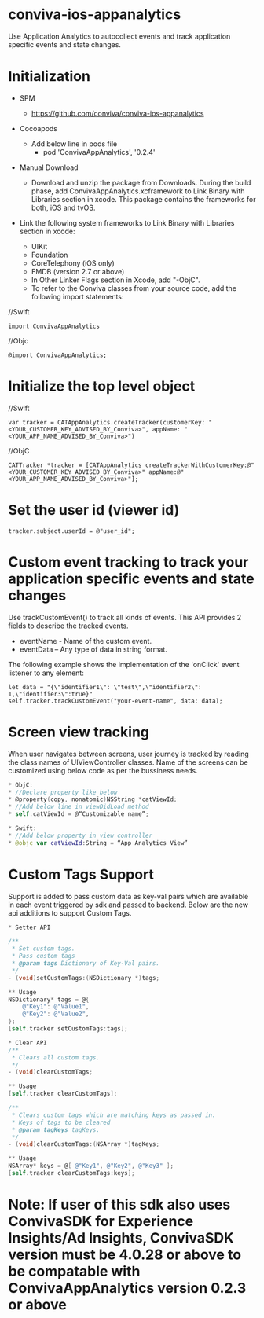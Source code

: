 # conviva-ios-appanalytics
Use Application Analytics to autocollect events and track application specific events and state changes.

# Initialization
* SPM
   * https://github.com/conviva/conviva-ios-appanalytics
* Cocoapods
   * Add below line in pods file
     * pod 'ConvivaAppAnalytics', '0.2.4'

* Manual Download
  * Download and unzip the package from Downloads. During the build phase, add ConvivaAppAnalytics.xcframework to Link Binary with Libraries section 
  in  xcode. This package contains the frameworks for both, iOS and tvOS.

* Link the following system frameworks to Link Binary with Libraries section in xcode:

  * UIKit
  * Foundation
  * CoreTelephony (iOS only)
  * FMDB (version 2.7 or above)
  * In Other Linker Flags section in Xcode, add "-ObjC".
  * To refer to the Conviva classes from your source code, add the following import statements:

//Swift
```
import ConvivaAppAnalytics

```

//Objc
```
@import ConvivaAppAnalytics;

```

# Initialize the top level object

//Swift
```
var tracker = CATAppAnalytics.createTracker(customerKey: "<YOUR_CUSTOMER_KEY_ADVISED_BY_Conviva>", appName: "<YOUR_APP_NAME_ADVISED_BY_Conviva>")
```

//ObjC
```
CATTracker *tracker = [CATAppAnalytics createTrackerWithCustomerKey:@"<YOUR_CUSTOMER_KEY_ADVISED_BY_Conviva>" appName:@"<YOUR_APP_NAME_ADVISED_BY_Conviva>"];
```

# Set the user id (viewer id)
```
tracker.subject.userId = @"user_id";
```

# Custom event tracking to track your application specific events and state changes
Use trackCustomEvent() to track all kinds of events. This API provides 2 fields to describe the tracked events. 
  * eventName  - Name of the custom event.
  * eventData  – Any type of data in string format.

The following example shows the implementation of the 'onClick' 
event listener to any element:

```
let data = "{\"identifier1\": \"test\",\"identifier2\": 1,\"identifier3\":true}"
self.tracker.trackCustomEvent("your-event-name", data: data);

```

# Screen view tracking
When user navigates between screens, user journey is tracked by reading the class names of UIViewController classes. Name of the screens can be customized using below code as per the bussiness needs.

```objective-c
* ObjC:
* //Declare property like below
* @property(copy, nonatomic)NSString *catViewId;
* //Add below line in viewDidLoad method
* self.catViewId = @“Customizable name”;
```
```swift
* Swift:
* //Add below property in view controller
* @objc var catViewId:String = “App Analytics View”
```

# Custom Tags Support
Support is added to pass custom data as key-val pairs which are available in each event triggered by sdk and passed to backend. Below are the new api additions to support Custom Tags.

```objective-c
* Setter API

/**
 * Set custom tags.
 * Pass custom tags
 * @param tags Dictionary of Key-Val pairs.
 */
- (void)setCustomTags:(NSDictionary *)tags;

** Usage
NSDictionary* tags = @{
    @"Key1": @"Value1",
    @"Key2": @"Value2",
};
[self.tracker setCustomTags:tags];

* Clear API
/**
 * Clears all custom tags.
 */
- (void)clearCustomTags;

** Usage
[self.tracker clearCustomTags];

/**
 * Clears custom tags which are matching keys as passed in.
 * Keys of tags to be cleared
 * @param tagKeys tagKeys.
 */
- (void)clearCustomTags:(NSArray *)tagKeys;

** Usage
NSArray* keys = @[ @"Key1", @"Key2", @"Key3" ];
[self.tracker clearCustomTags:keys];

```


# Note: If user of this sdk also uses ConvivaSDK for Experience Insights/Ad Insights, ConvivaSDK version must be 4.0.28 or above to be compatable with ConvivaAppAnalytics version 0.2.3 or above
 
